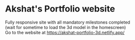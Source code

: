 # Akshat's Portfolio website

Fully responsive site with all mandatory milestones completed
<br/>
(wait for sometime to load the 3d model in the homescreen)
<br/>
Go to the website at https://akshat-portfolio-3d.netlify.app/
